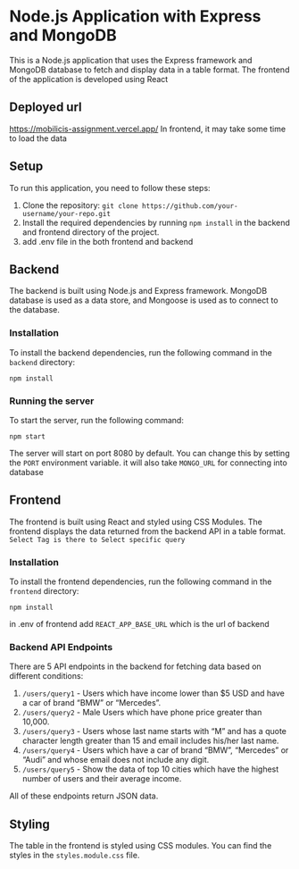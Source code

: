 # Node.js Application with Express and MongoDB

This is a Node.js application that uses the Express framework and MongoDB database to fetch and display data in a table format. The frontend of the application is developed using React

## Deployed url

https://mobilicis-assignment.vercel.app/
In frontend, it may take some time to load the data 

## Setup

To run this application, you need to follow these steps:

1. Clone the repository: `git clone https://github.com/your-username/your-repo.git`
2. Install the required dependencies by running `npm install` in the backend and frontend directory of the project.
3. add .env file in the both frontend and backend


## Backend

The backend is built using Node.js and Express framework. MongoDB database is used as a data store, and Mongoose is used as to connect to the database. 

### Installation

To install the backend dependencies, run the following command in the `backend` directory:

```
npm install
```

### Running the server

To start the server, run the following command:

```
npm start
```

The server will start on port 8080 by default. You can change this by setting the `PORT` environment variable. it will also take `MONGO_URL` for connecting into database

## Frontend

The frontend is built using React and styled using CSS Modules. The frontend displays the data returned from the backend API in a table format.
`Select Tag is there to Select specific query`

### Installation

To install the frontend dependencies, run the following command in the `frontend` directory:

```
npm install
```
in .env of frontend add ``REACT_APP_BASE_URL`` which is the url of backend

### Backend API Endpoints

There are 5 API endpoints in the backend for fetching data based on different conditions:

1. `/users/query1` - Users which have income lower than $5 USD and have a car of brand “BMW” or “Mercedes”.
2. `/users/query2` - Male Users which have phone price greater than 10,000.
3. `/users/query3` - Users whose last name starts with “M” and has a quote character length greater than 15 and email includes his/her last name.
4. `/users/query4` - Users which have a car of brand “BMW”, “Mercedes” or “Audi” and whose email does not include any digit.
5. `/users/query5` - Show the data of top 10 cities which have the highest number of users and their average income.

All of these endpoints return JSON data.


## Styling

The table in the frontend is styled using CSS modules. You can find the styles in the `styles.module.css` file.


